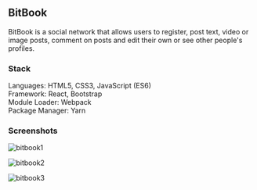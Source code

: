 ## BitBook

BitBook is a social network that allows users to register, post text, video or image posts, comment on posts and edit their own or see other people's profiles.

### Stack

Languages: HTML5, CSS3, JavaScript (ES6)<br />
Framework: React, Bootstrap<br />
Module Loader: Webpack<br />
Package Manager: Yarn<br />

### Screenshots

![bitbook1](https://user-images.githubusercontent.com/25713765/36076197-3c6564fc-0f59-11e8-9a5a-00ed20622bd3.png)

![bitbook2](https://user-images.githubusercontent.com/25713765/36076198-403d7696-0f59-11e8-8630-4bc0246aaea6.png)

![bitbook3](https://user-images.githubusercontent.com/25713765/36076199-417ef322-0f59-11e8-82c2-925ddc245234.png)
